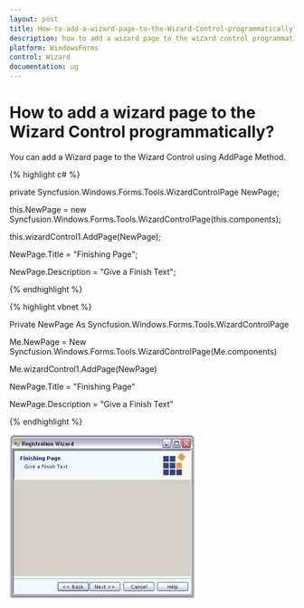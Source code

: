 ```yaml
---
layout: post
title: How-to-add-a-wizard-page-to-the-Wizard-Control-programmatically?
description: how to add a wizard page to the wizard control programmatically?
platform: WindowsForms
control: Wizard
documentation: ug
---
```


# How to add a wizard page to the Wizard Control programmatically?

You can add a Wizard page to the Wizard Control using AddPage Method.

{% highlight c# %}



private Syncfusion.Windows.Forms.Tools.WizardControlPage NewPage;

this.NewPage = new Syncfusion.Windows.Forms.Tools.WizardControlPage(this.components);

this.wizardControl1.AddPage(NewPage);

NewPage.Title = "Finishing Page";

NewPage.Description = "Give a Finish Text";

{% endhighlight %}

{% highlight vbnet %}



Private NewPage As Syncfusion.Windows.Forms.Tools.WizardControlPage

Me.NewPage = New Syncfusion.Windows.Forms.Tools.WizardControlPage(Me.components) 

Me.wizardControl1.AddPage(NewPage) 

NewPage.Title = "Finishing Page" 

NewPage.Description = "Give a Finish Text" 

{% endhighlight %}

![](How-to-add-a-wizard-page-to-the-Wizard-Control-programmatically_images/How-to-add-a-wizard-page-to-the-Wizard-Control-programmatically_img1.jpeg)


